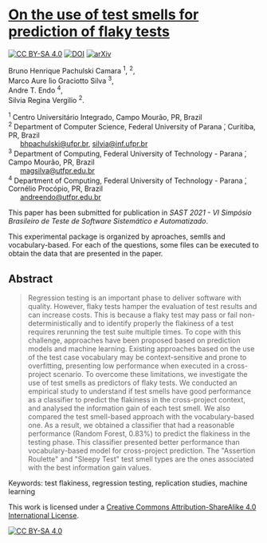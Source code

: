 # [On the use of test smells for prediction of flaky tests](https://localhost)

[![CC BY-SA 4.0][cc-by-sa-shield]][cc-by-sa] [![DOI](https://zenodo.org/badge/397793628.svg)](https://zenodo.org/badge/latestdoi/397793628) [![arXiv](https://img.shields.io/badge/arXiv-2108.11781-%3CCOLOR%3E.svg)](https://arxiv.org/abs/2108.11781)

Bruno Henrique Pachulski Camara <sup>1</sup>, <sup>2</sup>, <br />
Marco Aure ́lio Graciotto Silva <sup>3</sup>, <br />
Andre T. Endo <sup>4</sup>, <br />
Silvia Regina Vergilio <sup>2</sup>. <br />

<sup>1</sup> Centro Universitário Integrado, Campo Mourão, PR, Brazil <br />
<sup>2</sup> Department of Computer Science, Federal University of Parana ́, Curitiba, PR, Brazil <br />
&nbsp; &nbsp; &nbsp; bhpachulski@ufpr.br, silvia@inf.ufpr.br <br />
<sup>3</sup> Department of Computing, Federal University of Technology - Parana ́, Campo Mourão, PR, Brazil <br />
&nbsp; &nbsp; &nbsp; magsilva@utfpr.edu.br <br />
<sup>4</sup> Department of Computing, Federal University of Technology - Parana ́, Cornélio Procópio, PR, Brazil <br />
&nbsp; &nbsp; &nbsp; andreendo@utfpr.edu.br <br />

This paper has been submitted for publication in *SAST 2021 - VI Simpósio Brasileiro de Teste de Software Sistemático e Automatizado*.

This experimental package is organized by aproaches, semlls and vocabulary-based. For each of the questions, some files can be executed to obtain the data that are presented in the paper.

## Abstract

> Regression testing is an important phase to deliver software with quality. However, flaky tests hamper the evaluation of test results and can increase costs. This is because a flaky test may pass or fail non-deterministically and to identify properly the flakiness of a test requires rerunning the test suite multiple times. To cope with this challenge, approaches have been proposed based on prediction models and machine learning. Existing approaches based on the use of the test case vocabulary may be context-sensitive and prone to overfitting, presenting low performance when executed in a cross-project scenario. To overcome these limitations, we investigate the use of test smells as predictors of flaky tests. We conducted an empirical study to understand if test smells have good performance as a classifier to predict the flakiness in the cross-project context, and analysed the information gain of each test smell. We also compared the test smell-based approach with the vocabulary-based one. As a result, we obtained a classifier that had a reasonable performance (Random Forest, 0.83\%) to predict the flakiness in the testing phase. This classifier presented better performance than vocabulary-based model for  cross-project prediction. The "Assertion Roulette" and "Sleepy Test" test smell types are the ones associated with the best information gain values.

Keywords: test flakiness, regression testing, replication studies, machine learning

This work is licensed under a
[Creative Commons Attribution-ShareAlike 4.0 International License][cc-by-sa].

[![CC BY-SA 4.0][cc-by-sa-image]][cc-by-sa]

[cc-by-sa]: http://creativecommons.org/licenses/by-sa/4.0/
[cc-by-sa-image]: https://licensebuttons.net/l/by-sa/4.0/88x31.png
[cc-by-sa-shield]: https://img.shields.io/badge/License-CC%20BY--SA%204.0-lightgrey.svg

